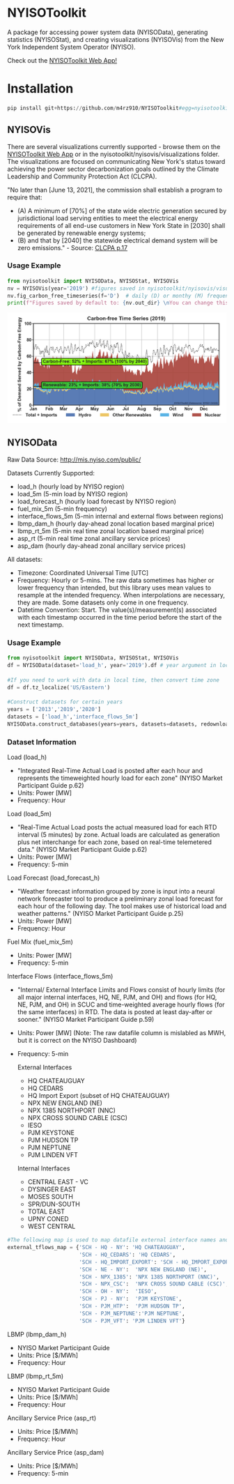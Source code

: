 # NYISOToolkit
A package for accessing power system data (NYISOData), generating statistics (NYISOStat), and creating visualizations (NYISOVis) from the New York Independent System Operator (NYISO).

Check out the [NYISOToolkit Web App!](http://viosimos.com/nyisotoolkit/)

# Installation
```python
pip install git+https://github.com/m4rz910/NYISOToolkit#egg=nyisotoolkit
```

## NYISOVis
There are several visualizations currently supported - browse them on the [NYISOToolkit Web App](http://viosimos.com/nyisotoolkit/) or in the nyisotoolkit/nyisovis/visualizations folder. The visualizations are focused on communicating New York's status toward achieving the power sector decarbonization goals outlined by the Climate Leadership and Community Protection Act (CLCPA). 

"No later than [June 13, 2021], the commission shall establish a program to require that:
* (A) A minimum of [70%] of the state wide electric generation secured by jurisdictional load serving entities to meet the electrical energy requirements of all end-use customers in New York State in [2030] shall  be generated by  renewable  energy  systems;
* (B) and that by [2040] the  statewide  electrical demand system will be zero emissions."
       - Source: [CLCPA p.17](https://www.nysenate.gov/legislation/bills/2019/s6599)

### Usage Example
```python
from nyisotoolkit import NYISOData, NYISOStat, NYISOVis
nv = NYISOVis(year='2019') #figures saved in nyisotoolkit/nyisovis/visualization folder by default.  
nv.fig_carbon_free_timeseries(f='D')  # daily (D) or monthy (M) frequency is recommended
print(f"Figures saved by default to: {nv.out_dir} \nYou can change this by passing a pathlib object to the out_dir parameter in the NYISOVis object initialization.")

```
![CLCPA](nyisotoolkit/nyisovis/visualizations/2019_carbon_free_timeseries_D.png)
 
## NYISOData
Raw Data Source: http://mis.nyiso.com/public/

Datasets Currently Supported:
- load_h  (hourly load by NYISO region)
- load_5m (5-min load by NYISO region)
- load_forecast_h (hourly load forecast by NYISO region)
- fuel_mix_5m (5-min frequency)
- interface_flows_5m (5-min internal and external flows between regions)
- lbmp_dam_h (hourly day-ahead zonal location based marginal price)
- lbmp_rt_5m (5-min real time zonal location based marginal price)
- asp_rt (5-min real time zonal ancillary service prices)
- asp_dam (hourly day-ahead zonal ancillary service prices)

All datasets:
- Timezone: Coordinated Universal Time [UTC]
- Frequency: Hourly or 5-mins. The raw data sometimes has higher or lower frequency than intended, but this library uses mean values to resample at the intended frequency. When interpolations are necessary, they are made. Some datasets only come in one frequency.
- Datetime Convention: Start. The value(s)/measurement(s) associated with each timestamp occurred in the time period before the start of the next timestamp.

### Usage Example
```python
from nyisotoolkit import NYISOData, NYISOStat, NYISOVis
df = NYISOData(dataset='load_h', year='2019').df # year argument in local time, but returns dataset in UTC 

#If you need to work with data in local time, then convert time zone
df = df.tz_localize('US/Eastern')

#Construct datasets for certain years
years = ['2013','2019','2020']
datasets = ['load_h','interface_flows_5m']
NYISOData.construct_databases(years=years, datasets=datasets, redownload=True, reconstruct=True, create_csvs=False)
```

### Dataset Information

Load (load_h)
- "Integrated Real-Time Actual Load is posted after each hour and represents the timeweighted hourly load for each zone" (NYISO Market Participant Guide p.62)
- Units: Power [MW]
- Frequency: Hour

Load (load_5m)
- "Real-Time Actual Load posts the actual measured load for each RTD interval (5 minutes) by zone. 
Actual loads are calculated as generation plus net interchange for each zone, based on real-time telemetered data." (NYISO Market Participant Guide p.62)
- Units: Power [MW]
- Frequency: 5-min

Load Forecast (load_forecast_h)
- "Weather forecast information grouped by zone is input into a neural network forecaster tool to produce a preliminary zonal load forecast for each hour of the following day. The tool makes use of historical load and weather patterns." (NYISO Market Participant Guide p.25)
- Units: Power [MW]
- Frequency: Hour

Fuel Mix (fuel_mix_5m)
- Units: Power [MW]
- Frequency: 5-min

Interface Flows (interface_flows_5m)
- "Internal/ External Interface Limits and Flows consist of hourly limits (for all major internal interfaces, HQ, NE, PJM, and OH) and flows (for HQ, NE, PJM, and OH) in SCUC and time-weighted average hourly flows (for the same interfaces) in RTD. The data is posted at least day-after or sooner." (NYISO Market Participant Guide p.59)
- Units: Power [MW] (Note: The raw datafile column is mislabled as MWH, but it is correct on the NYISO Dashboard)
- Frequency: 5-min

    External Interfaces
    - HQ CHATEAUGUAY
    - HQ CEDARS
    - HQ Import Export (subset of HQ CHATEAUGUAY)
    - NPX NEW ENGLAND (NE)
    - NPX 1385 NORTHPORT (NNC)
    - NPX CROSS SOUND CABLE (CSC)
    - IESO
    - PJM KEYSTONE
    - PJM HUDSON TP
    - PJM NEPTUNE
    - PJM LINDEN VFT

    Internal Interfaces
    - CENTRAL EAST - VC
    - DYSINGER EAST
    - MOSES SOUTH
    - SPR/DUN-SOUTH
    - TOTAL EAST
    - UPNY CONED
    - WEST CENTRAL

```python
#The following map is used to map datafile external interface names and those on the website
external_tflows_map = {'SCH - HQ - NY': 'HQ CHATEAUGUAY',
                       'SCH - HQ_CEDARS': 'HQ CEDARS',
                       'SCH - HQ_IMPORT_EXPORT': 'SCH - HQ_IMPORT_EXPORT', #subset of HQ Chateauguay…it includes only scheduled import/export flows over Chateauguay, and excludes wheel-through interchange
                       'SCH - NE - NY':  'NPX NEW ENGLAND (NE)',
                       'SCH - NPX_1385': 'NPX 1385 NORTHPORT (NNC)',
                       'SCH - NPX_CSC':  'NPX CROSS SOUND CABLE (CSC)',
                       'SCH - OH - NY':  'IESO',
                       'SCH - PJ - NY':  'PJM KEYSTONE',
                       'SCH - PJM_HTP':  'PJM HUDSON TP',
                       'SCH - PJM_NEPTUNE':'PJM NEPTUNE',
                       'SCH - PJM_VFT': 'PJM LINDEN VFT'}     
```
LBMP (lbmp_dam_h)
- NYISO Market Participant Guide
- Units: Price [$/MWh]
- Frequency: Hour

LBMP (lbmp_rt_5m)
- NYISO Market Participant Guide
- Units: Price [$/MWh]
- Frequency: Hour

Ancillary Service Price (asp_rt)
- Units: Price [$/MWh]
- Frequency: Hour

Ancillary Service Price (asp_dam)
- Units: Price [$/MWh]
- Frequency: 5-min
